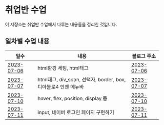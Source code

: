 # 취업반 수업

이 저장소는 취업반 수업에서 다루는 내용들을 정리한 것입니다.

## 일차별 수업 내용

| 일수 | 내용 | 블로그 주소 |
|---|---|---|
| [2023-07-06](https://github.com/Noah3521/itbnak/tree/main/3.%20화면구현/day29) | html환경 세팅, html태그 | [2023-07-06](https://velog.io/@noah3521/%EC%B7%A8%EC%97%85%EB%B0%98-2023-07-06) |
| [2023-07-07](https://github.com/Noah3521/itbnak/tree/main/3.%20%ED%99%94%EB%A9%B4%EA%B5%AC%ED%98%84/day30) | html태그, div_span, 선택자, border, box, 디아블로4 인벤 메뉴바 | [2023-07-07](https://velog.io/@noah3521/%EC%B7%A8%EC%97%85%EB%B0%98-2023-07-08) |
| [2023-07-10](https://github.com/Noah3521/itbnak/tree/main/3.%20%ED%99%94%EB%A9%B4%EA%B5%AC%ED%98%84/day31) | hover, flex, position, display 등 | [2023-07-10](https://velog.io/@noah3521/%EC%B7%A8%EC%97%85%EB%B0%98-2023-07-10) |
| [2023-07-11](https://github.com/Noah3521/itbnak/tree/main/3.%20%ED%99%94%EB%A9%B4%EA%B5%AC%ED%98%84/day32) | input, 네이버 로그인 페이지 구현하기 | [2023-07-11](https://velog.io/@noah3521/%EC%B7%A8%EC%97%85%EB%B0%98-2023-07-11) |

